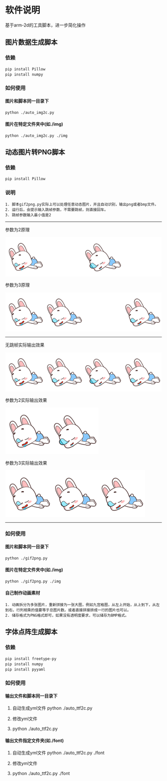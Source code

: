# 软件说明

基于arm-2d的工具脚本，进一步简化操作

## 图片数据生成脚本

### 依赖

```sh
pip install Pillow
pip install numpy
```

### 如何使用

#### 图片和脚本同一目录下
    python ./auto_img2c.py
#### 图片在特定文件夹中(如./img)
    python ./auto_img2c.py ./img

## 动态图片转PNG脚本

### 依赖

```sh
pip install Pillow
```

### 说明
    1. 脚本gif2png.py实际上可以处理任意动态图片，并且自动识别，输出png或者bmp文件。
    2. 运行后，会提示输入跳帧参数，不需要跳帧，则直接回车。
    3. 跳帧参数输入最小值是2

---
参数为2原理

![参数为2原理](../docs/tools/demo_frames_interval_2.png)

参数为3原理

![参数为3原理](../docs/tools/demo_frames_interval_3.png)

---
无跳帧实际输出效果

![无跳帧](../docs/tools/demo_frames_interval_0_out.png)

参数为2实际输出效果

![参数为2](../docs/tools/demo_frames_interval_2_out.png)

参数为3实际输出效果

![参数为3](../docs/tools/demo_frames_interval_3_out.png)

---

### 如何使用

#### 图片和脚本同一目录下
    python ./gif2png.py
#### 图片在特定文件夹中(如./img)
    python ./gif2png.py ./img

#### 自己制作动画素材
    1. 动画拆分为多张图片，重新拼接为一张大图，例如九宫格图，从左上开始，从上到下，从左到右，行列相乘的值要等于总图片数。或者直接拼接排成一行的图片也可以。
    2. 储存格式为PNG格式即可，如果没有透明度要求，可以储存为BMP格式。

## 字体点阵生成脚本

### 依赖

```sh
pip install freetype-py
pip install numpy
pip install pyyaml
```

### 如何使用

#### 输出文件和脚本同一目录下
1. 自动生成yml文件
    python ./auto_ttf2c.py

2. 修改yml文件

3. python ./auto_ttf2c.py
    
#### 输出文件指定文件夹(如./font)
1. 自动生成yml文件
    python ./auto_ttf2c.py ./font

2. 修改yml文件

3. python ./auto_ttf2c.py ./font
